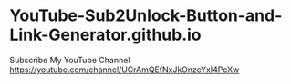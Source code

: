 # YouTube-Sub2Unlock-Button-and-Link-Generator.github.io
Subscribe My YouTube Channel
https://youtube.com/channel/UCrAmQEfNxJkOnzeYxI4PcXw
